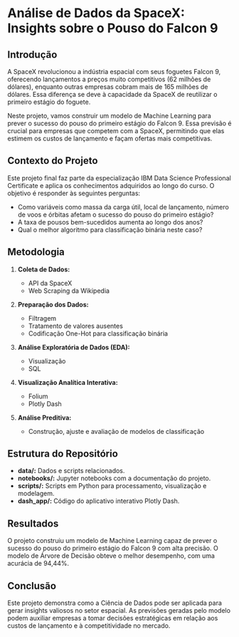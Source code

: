 # Análise de Dados da SpaceX: Insights sobre o Pouso do Falcon 9

## Introdução

A SpaceX revolucionou a indústria espacial com seus foguetes Falcon 9, oferecendo lançamentos a preços muito competitivos (62 milhões de dólares), enquanto outras empresas cobram mais de 165 milhões de dólares. Essa diferença se deve à capacidade da SpaceX de reutilizar o primeiro estágio do foguete. 

Neste projeto, vamos construir um modelo de Machine Learning para prever o sucesso do pouso do primeiro estágio do Falcon 9. Essa previsão é crucial para empresas que competem com a SpaceX, permitindo que elas estimem os custos de lançamento e façam ofertas mais competitivas.

## Contexto do Projeto

Este projeto final faz parte da especialização IBM Data Science Professional Certificate e aplica os conhecimentos adquiridos ao longo do curso. O objetivo é responder às seguintes perguntas:

* Como variáveis como massa da carga útil, local de lançamento, número de voos e órbitas afetam o sucesso do pouso do primeiro estágio?
* A taxa de pousos bem-sucedidos aumenta ao longo dos anos?
* Qual o melhor algoritmo para classificação binária neste caso?

## Metodologia

1. **Coleta de Dados:**
    * API da SpaceX
    * Web Scraping da Wikipedia

2. **Preparação dos Dados:**
    * Filtragem 
    * Tratamento de valores ausentes
    * Codificação One-Hot para classificação binária

3. **Análise Exploratória de Dados (EDA):**
    * Visualização
    * SQL

4. **Visualização Analítica Interativa:**
    * Folium
    * Plotly Dash

5. **Análise Preditiva:**
    * Construção, ajuste e avaliação de modelos de classificação

## Estrutura do Repositório

* **data/:** Dados e scripts relacionados.
* **notebooks/:** Jupyter notebooks com a documentação do projeto.
* **scripts/:** Scripts em Python para processamento, visualização e modelagem.
* **dash_app/:** Código do aplicativo interativo Plotly Dash.

## Resultados

O projeto construiu um modelo de Machine Learning capaz de prever o sucesso do pouso do primeiro estágio do Falcon 9 com alta precisão. O modelo de Árvore de Decisão obteve o melhor desempenho, com uma acurácia de 94,44%.

## Conclusão

Este projeto demonstra como a Ciência de Dados pode ser aplicada para gerar insights valiosos no setor espacial. As previsões geradas pelo modelo podem auxiliar empresas a tomar decisões estratégicas em relação aos custos de lançamento e à competitividade no mercado.
